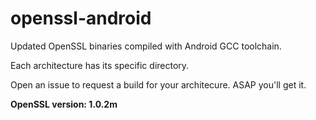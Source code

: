 # openssl-android
Updated OpenSSL binaries compiled with Android GCC toolchain.

Each architecture has its specific directory.

Open an issue to request a build for your architecure. ASAP you'll get it.

**OpenSSL version: 1.0.2m**
